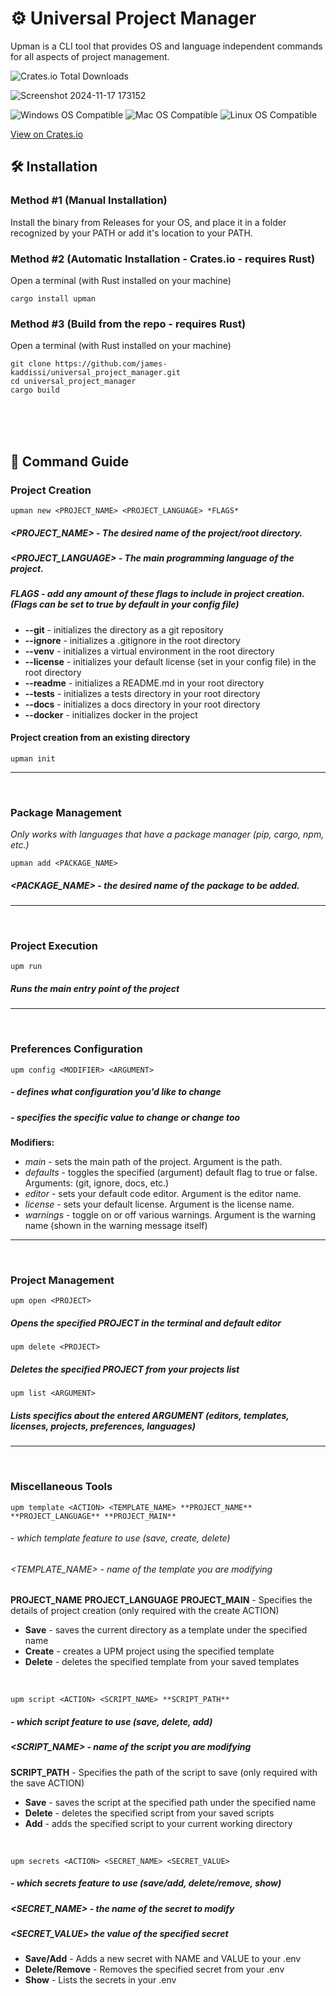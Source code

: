 # :gear: Universal Project Manager

Upman is a CLI tool that provides OS and language independent commands for all aspects of project management.

![Crates.io Total Downloads](https://img.shields.io/crates/d/upman?logo=rust&label=Downloads&labelColor=blue)

![Screenshot 2024-11-17 173152](https://github.com/user-attachments/assets/37b8c420-a04a-4ab0-82e3-3809ea0e16f5)

![Windows OS Compatible](https://img.shields.io/badge/Windows-0078D6?style=flat&logo=windows&logoColor=white)
![Mac OS Compatible](https://img.shields.io/badge/macOS-000000?style=flat&logo=apple&logoColor=white)
![Linux OS Compatible](https://img.shields.io/badge/Linux-FCC624?style=flat&logo=linux&logoColor=black)

[View on Crates.io](https://crates.io/crates/upman)

## 🛠️ Installation

### Method #1 (Manual Installation)

Install the binary from Releases for your OS, and place it in a folder recognized by your PATH or add it's location to your PATH.

### Method #2 (Automatic Installation - Crates.io - requires Rust)

Open a terminal (with Rust installed on your machine)

```
cargo install upman
```

### Method #3 (Build from the repo - requires Rust)

Open a terminal (with Rust installed on your machine)

```
git clone https://github.com/james-kaddissi/universal_project_manager.git
cd universal_project_manager
cargo build
```

<br>
<br>
<br>

## :page_facing_up: Command Guide

### Project Creation

```
upman new <PROJECT_NAME> <PROJECT_LANGUAGE> *FLAGS*
```

##### <PROJECT_NAME> - The desired name of the project/root directory.

##### <PROJECT_LANGUAGE> - The main programming language of the project.

##### *FLAGS* - add any amount of these flags to include in project creation. (Flags can be set to true by default in your config file)

- **--git** - initializes the directory as a git repository
- **--ignore** - initializes a .gitignore in the root directory
- **--venv** - initializes a virtual environment in the root directory
- **--license** - initializes your default license (set in your config file) in the root directory
- **--readme** - initializes a README.md in your root directory
- **--tests** - initializes a tests directory in your root directory
- **--docs** - initializes a docs directory in your root directory
- **--docker** - initializes docker in the project

#### Project creation from an existing directory

```
upman init
```

---

<br>

### Package Management

_Only works with languages that have a package manager (pip, cargo, npm, etc.)_

```
upman add <PACKAGE_NAME>
```

##### <PACKAGE_NAME> - the desired name of the package to be added.

---

<br>

### Project Execution

```
upm run
```

##### Runs the main entry point of the project

---

<br>

### Preferences Configuration

```
upm config <MODIFIER> <ARGUMENT>
```

##### <MODIFIER> - defines what configuration you'd like to change

##### <ARGUMENT> - specifies the specific value to change or change too

**Modifiers:**

- _main_ - sets the main path of the project. Argument is the path.
- _defaults_ - toggles the specified (argument) default flag to true or false. Arguments: (git, ignore, docs, etc.)
- _editor_ - sets your default code editor. Argument is the editor name.
- _license_ - sets your default license. Argument is the license name.
- _warnings_ - toggle on or off various warnings. Argument is the warning name (shown in the warning message itself)

---

<br>

### Project Management

```
upm open <PROJECT>
```

##### Opens the specified PROJECT in the terminal and default editor

```
upm delete <PROJECT>
```

##### Deletes the specified PROJECT from your projects list

```
upm list <ARGUMENT>
```

##### Lists specifics about the entered ARGUMENT (editors, templates, licenses, projects, preferences, languages)

---

<br>

### Miscellaneous Tools

```
upm template <ACTION> <TEMPLATE_NAME> **PROJECT_NAME** **PROJECT_LANGUAGE** **PROJECT_MAIN**
```

###### <ACTION> - which template feature to use (save, create, delete)

###### <TEMPLATE_NAME> - name of the template you are modifying

**PROJECT_NAME** **PROJECT_LANGUAGE** **PROJECT_MAIN** - Specifies the details of project creation (only required with the create ACTION)

- **Save** - saves the current directory as a template under the specified name
- **Create** - creates a UPM project using the specified template
- **Delete** - deletes the specified template from your saved templates

<br>

```
upm script <ACTION> <SCRIPT_NAME> **SCRIPT_PATH**
```

##### <ACTION> - which script feature to use (save, delete, add)

##### <SCRIPT_NAME> - name of the script you are modifying

**SCRIPT_PATH** - Specifies the path of the script to save (only required with the save ACTION)

- **Save** - saves the script at the specified path under the specified name
- **Delete** - deletes the specified script from your saved scripts
- **Add** - adds the specified script to your current working directory

<br>

```
upm secrets <ACTION> <SECRET_NAME> <SECRET_VALUE>
```

##### <ACTION> - which secrets feature to use (save/add, delete/remove, show)

##### <SECRET_NAME> - the name of the secret to modify

##### <SECRET_VALUE> the value of the specified secret

- **Save/Add** - Adds a new secret with NAME and VALUE to your .env
- **Delete/Remove** - Removes the specified secret from your .env
- **Show** - Lists the secrets in your .env
